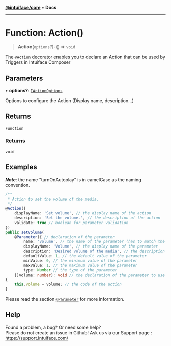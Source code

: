 [**@intuiface/core**](../README.md) • **Docs**

***

# Function: Action()

> **Action**(`options`?): () => `void`

The `@Action` decorator enables you to declare an Action that can be used by Triggers in Intuiface Composer

## Parameters

• **options?**: [`IActionOptions`](../interfaces/IActionOptions.md)

Options to configure the Action (Display name, description...)

## Returns

`Function`

### Returns

`void`

## Examples

_**Note**_: the name "turnOnAutoplay" is in camelCase as the naming convention.

```ts
/**
 * Action to set the volume of the media.
 */
@Action({
    displayName: 'Set volume', // the display name of the action
    description: 'Set the volume.', // the description of the action
    validate: true // boolean for parameter validation
})
public setVolume(
    @Parameter({ // declaration of the parameter
        name: 'volume', // the name of the parameter (has to match the parameter)
        displayName: 'Volume', // the display name of the parameter
        description: 'Desired volume of the media', // the description of the parameter
        defaultValue: 1, // the default value of the parameter
        minValue: 0, // the minimum value of the parameter
        maxValue: 1, // the maximum value of the parameter
        type: Number // the type of the parameter
    })volume: number): void // the declaration of the parameter to use (same name)
{
    this.volume = volume; // the code of the action
}
```

Please read the section [`@Parameter`](Parameter.md)  for more information.


## Help
Found a problem, a bug? Or need some help?  
Please do not create an issue in Github! Ask us via our Support page : https://support.intuiface.com/